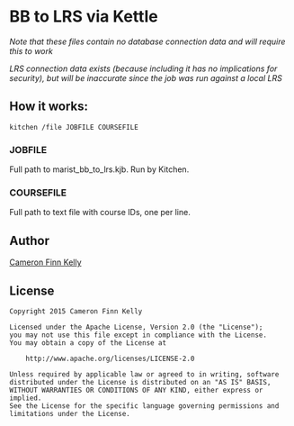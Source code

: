 BB to LRS via Kettle
====================

*Note that these files contain no database connection data and will require this to work*

*LRS connection data exists (because including it has no implications for security), but will be inaccurate since the job was run against a local LRS*

## How it works:

	kitchen /file JOBFILE COURSEFILE

### JOBFILE

Full path to marist_bb_to_lrs.kjb. Run by Kitchen.

### COURSEFILE

Full path to text file with course IDs, one per line.

## Author

[Cameron Finn Kelly](mailto:a.fell.ninny.mocker@gmail.com)

## License

```
Copyright 2015 Cameron Finn Kelly

Licensed under the Apache License, Version 2.0 (the "License");
you may not use this file except in compliance with the License.
You may obtain a copy of the License at

    http://www.apache.org/licenses/LICENSE-2.0

Unless required by applicable law or agreed to in writing, software
distributed under the License is distributed on an "AS IS" BASIS,
WITHOUT WARRANTIES OR CONDITIONS OF ANY KIND, either express or implied.
See the License for the specific language governing permissions and
limitations under the License.
```